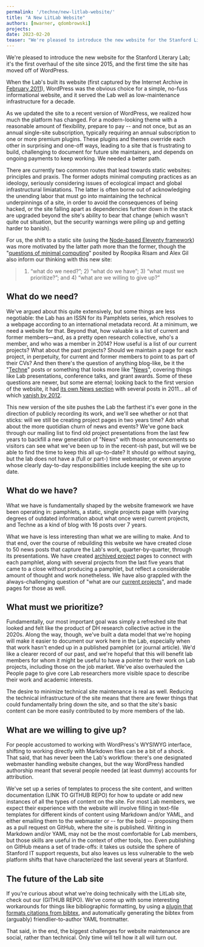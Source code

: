 ```yaml
---
permalink: '/techne/new-litlab-website/'
title: "A New LitLab Website"
authors: [mwarner, qdombrowski]
projects:
date: 2023-02-20
teaser: "We're pleased to introduce the new website for the Stanford Literary Lab; it's the first overhaul of the site since 2015, and the first time the site has moved off of WordPress."
---
```


We're pleased to introduce the new website for the Stanford Literary Lab; it's the first overhaul of the site since 2015, and the first time the site has moved off of WordPress.

When the Lab's built its website (first captured by the Internet Archive in [February 2011](https://web.archive.org/web/20110206155231/http://litlab.stanford.edu/)), WordPress was the obvious choice for a simple, no-fuss informational website, and it  served the Lab well as low-maintenance infrastructure for a decade.

As we updated the site to a recent version of WordPress, we realized how much the platform has changed. For a modern-looking theme with a reasonable amount of flexibility, prepare to pay -- and not once, but as an annual single-site subscription, typically requiring an annual subscription to one or more premium plugins. These plugins and themes override each other in surprising and one-off ways, leading to a site that is frustrating to build, challenging to document for future site maintainers, and depends on ongoing payments to keep working. We needed a better path.

There are currently two common routes that lead towards static websites: principles and praxis. The former adopts minimal computing practices as an ideology, seriously considering issues of ecological impact and global infrastructural limiatations. The latter is often borne out of acknowledging the unending labor that must go into maintaining the technical underpinnings of a site, in order to avoid the consequences of being hacked, or the site falling apart as dependencies further down in the stack are upgraded beyond the site's ability to bear that change (which wasn't quite out situation, but the security warnings were piling up and getting harder to banish).

For us, the shift to a static site (using the [Node-based Eleventy framework](https://www.11ty.dev/)) was more motivated by the latter path more than the former, though the "[questions of minimal computing](http://www.digitalhumanities.org/dhq/vol/16/2/000646/000646.html)" posited by Roopika Risam and Alex Gil also inform our thinking with this new site:

> 1) “what do we need?”; 2) “what do we have”; 3) “what must we prioritize?”; and 4) “what are we willing to give up?”

## What do we need?

We've argued about this quite extensively, but some things are less negotiable: the Lab has an ISSN for its Pamphlets series, which resolves to a webpage according to an international metadata record. At a minimum, we need a website for that. Beyond that, how valuable is a list of current and former members—and, as a pretty open research collective, who's a member, and who was a member in 2014? How useful is a list of our current projects? What about the past projects? Should we maintain a page for each project, in perpetuity, for current and former members to point to as part of their CVs? And then there's the question of anything blog-like, be it the "[Techne](/techne)" posts or something that looks more like "[News](/news)", covering things like Lab presentations, conference talks, and grant awards. Some of these questions are newer, but some are eternal; looking back to the first version of the website, it had [its own News section](https://web.archive.org/web/20110630171551/http://litlab.stanford.edu/?page_id=107) with several posts in 2011... all of which [vanish by 2012](https://web.archive.org/web/20120113180402/https://litlab.stanford.edu/).

This new version of the site pushes the Lab the farthest it's ever gone in the direction of publicly recording its work, and we'll see whether or not that sticks: will we still be creating project pages in two years time? Adn what about the more quotidian churn of news and events? We've gone back through our mailing list to find old project presentations from the last few years to backfill a new generation of "News" with those announcements so visitors can see what we've been up to in the recent-ish past, but will we be able to find the time to keep this all up-to-date? It should go without saying, but the lab does not have a (full or part-) time webmaster, or even anyone whose clearly day-to-day responsibilities include keeping the site up to date. 

## What do we have?

What we have is fundamentally shaped by the website framework we have been operating in: pamphlets, a static, single projects page with (varying degrees of outdated information about what once were) current projects, and Techne as a kind of blog with 16 posts over 7 years. 

What we have is less interesting than what we are willing to make. And to that end, over the course of rebuilding this website we have created close to 50 news posts that capture the Lab's work, quarter-by-quarter, through its presentations. We have created [archived project](/projects/archive/) pages to connect with each pamphlet, along with several projects from the last five years that came to a close without producing a pamphlet, but reflect a considerable amount of thought and work nonetheless. We have also grappled with the always-challenging question of "what are our [current projects](/projects)", and made pages for those as well.

## What must we prioritize?

Fundamentally, our most important goal was simply a refreshed site that looked and felt like the product of DH research collective active in the 2020s. Along the way, though, we've built a data model that we're hoping will make it easier to document our work here in the Lab, especially when that work hasn't ended up in a published pamphlet (or journal article). We'd like a clearer record of our past, and we're hopeful that this will benefit lab members for whom it might be useful to have a pointer to their work on Lab projects, including those on the job market. We've also overhauled the People page to give core Lab researchers more visible space to describe their work and academic interests.

The desire to minimize technical site maintenance is real as well. Reducing the technical infrastructure of the site means that there are fewer things that could fundamentally bring down the site, and so that the site's basic content can be more easily contributed to by more members of the lab.

## What are we willing to give up?

For people accustomed to working with WordPress's WYSIWYG interface, shifting to working directly with Markdown files can be a bit of a shock. That said, that has never been the Lab's workflow: there's one designated webmaster handling website changes, but the way WordPress handled authorship meant that several people needed (at least dummy) accounts for attribution. 

We've set up a series of templates to process the site content, and written documentation (LINK TO GITHUB REPO) for how to update or add new instances of all the types of content on the site. For most Lab members, we expect their experience with the website will involve filling in text-file templates for different kinds of content using Markdown and/or YAML, and either emailing them to the webmaster or -- for the bold -- proposing them as a pull request on GitHub, where the site is published. Writing in Markdown and/or YAML may not be the most comfortable for Lab members, but those skills are useful in the context of other tools, too. Even publishing on GitHub means a set of trade-offs: it takes us outside the sphere of Stanford IT support requests, but also leaves us less vulnerable to the web platform shifts that have characterized the last several years at Stanford.

## The future of the Lab site

If you're curious about what we're doing technically with the LitLab site, check out our (GITHUB REPO). We've come up with some interesting workarounds for things like bibliographic formatting, by using a [plugin that formats citations from bibtex](https://github.com/Savjee/eleventy-plugin-bibtex), and automatically generating the bibtex from (arguably) friendlier-to-author YAML frontmatter. 

That said, in the end, the biggest challenges for website maintenance are social, rather than technical. Only time will tell how it all will turn out.